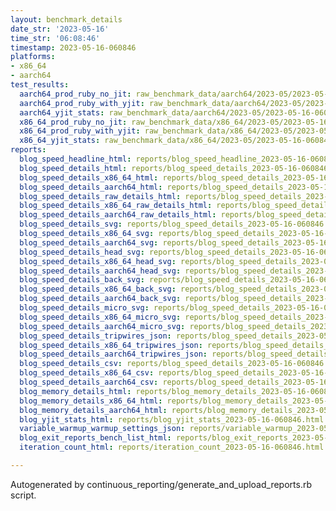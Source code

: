 ```yaml
---
layout: benchmark_details
date_str: '2023-05-16'
time_str: '06:08:46'
timestamp: 2023-05-16-060846
platforms:
- x86_64
- aarch64
test_results:
  aarch64_prod_ruby_no_jit: raw_benchmark_data/aarch64/2023-05/2023-05-16-060846_basic_benchmark_aarch64_prod_ruby_no_jit.json
  aarch64_prod_ruby_with_yjit: raw_benchmark_data/aarch64/2023-05/2023-05-16-060846_basic_benchmark_aarch64_prod_ruby_with_yjit.json
  aarch64_yjit_stats: raw_benchmark_data/aarch64/2023-05/2023-05-16-060846_basic_benchmark_aarch64_yjit_stats.json
  x86_64_prod_ruby_no_jit: raw_benchmark_data/x86_64/2023-05/2023-05-16-060846_basic_benchmark_x86_64_prod_ruby_no_jit.json
  x86_64_prod_ruby_with_yjit: raw_benchmark_data/x86_64/2023-05/2023-05-16-060846_basic_benchmark_x86_64_prod_ruby_with_yjit.json
  x86_64_yjit_stats: raw_benchmark_data/x86_64/2023-05/2023-05-16-060846_basic_benchmark_x86_64_yjit_stats.json
reports:
  blog_speed_headline_html: reports/blog_speed_headline_2023-05-16-060846.html
  blog_speed_details_html: reports/blog_speed_details_2023-05-16-060846.html
  blog_speed_details_x86_64_html: reports/blog_speed_details_2023-05-16-060846.x86_64.html
  blog_speed_details_aarch64_html: reports/blog_speed_details_2023-05-16-060846.aarch64.html
  blog_speed_details_raw_details_html: reports/blog_speed_details_2023-05-16-060846.raw_details.html
  blog_speed_details_x86_64_raw_details_html: reports/blog_speed_details_2023-05-16-060846.x86_64.raw_details.html
  blog_speed_details_aarch64_raw_details_html: reports/blog_speed_details_2023-05-16-060846.aarch64.raw_details.html
  blog_speed_details_svg: reports/blog_speed_details_2023-05-16-060846.svg
  blog_speed_details_x86_64_svg: reports/blog_speed_details_2023-05-16-060846.x86_64.svg
  blog_speed_details_aarch64_svg: reports/blog_speed_details_2023-05-16-060846.aarch64.svg
  blog_speed_details_head_svg: reports/blog_speed_details_2023-05-16-060846.head.svg
  blog_speed_details_x86_64_head_svg: reports/blog_speed_details_2023-05-16-060846.x86_64.head.svg
  blog_speed_details_aarch64_head_svg: reports/blog_speed_details_2023-05-16-060846.aarch64.head.svg
  blog_speed_details_back_svg: reports/blog_speed_details_2023-05-16-060846.back.svg
  blog_speed_details_x86_64_back_svg: reports/blog_speed_details_2023-05-16-060846.x86_64.back.svg
  blog_speed_details_aarch64_back_svg: reports/blog_speed_details_2023-05-16-060846.aarch64.back.svg
  blog_speed_details_micro_svg: reports/blog_speed_details_2023-05-16-060846.micro.svg
  blog_speed_details_x86_64_micro_svg: reports/blog_speed_details_2023-05-16-060846.x86_64.micro.svg
  blog_speed_details_aarch64_micro_svg: reports/blog_speed_details_2023-05-16-060846.aarch64.micro.svg
  blog_speed_details_tripwires_json: reports/blog_speed_details_2023-05-16-060846.tripwires.json
  blog_speed_details_x86_64_tripwires_json: reports/blog_speed_details_2023-05-16-060846.x86_64.tripwires.json
  blog_speed_details_aarch64_tripwires_json: reports/blog_speed_details_2023-05-16-060846.aarch64.tripwires.json
  blog_speed_details_csv: reports/blog_speed_details_2023-05-16-060846.csv
  blog_speed_details_x86_64_csv: reports/blog_speed_details_2023-05-16-060846.x86_64.csv
  blog_speed_details_aarch64_csv: reports/blog_speed_details_2023-05-16-060846.aarch64.csv
  blog_memory_details_html: reports/blog_memory_details_2023-05-16-060846.html
  blog_memory_details_x86_64_html: reports/blog_memory_details_2023-05-16-060846.x86_64.html
  blog_memory_details_aarch64_html: reports/blog_memory_details_2023-05-16-060846.aarch64.html
  blog_yjit_stats_html: reports/blog_yjit_stats_2023-05-16-060846.html
  variable_warmup_warmup_settings_json: reports/variable_warmup_2023-05-16-060846.warmup_settings.json
  blog_exit_reports_bench_list_html: reports/blog_exit_reports_2023-05-16-060846.bench_list.html
  iteration_count_html: reports/iteration_count_2023-05-16-060846.html

---
```

Autogenerated by continuous_reporting/generate_and_upload_reports.rb script.

